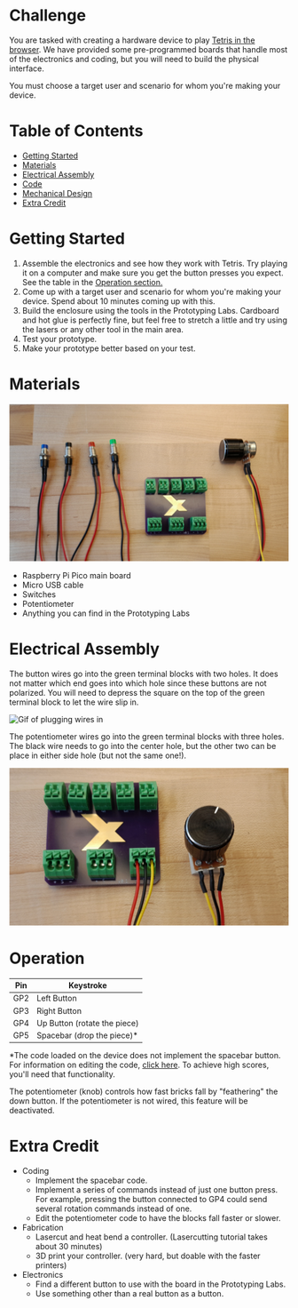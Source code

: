 # Challenge
You are tasked with creating a hardware device to play [Tetris in the browser](https://tetris.com/play-tetris). We have provided some pre-programmed boards that handle most of the electronics and coding, but you will need to build the physical interface.

You must choose a target user and scenario for whom you're making your device.

# Table of Contents
- [Getting Started](#getting-started)
- [Materials](#materials)
- [Electrical Assembly](#electrical-assembly)
- [Code](src/)
- [Mechanical Design](cad/)
- [Extra Credit](#extra-credit)

# Getting Started
1. Assemble the electronics and see how they work with Tetris. Try playing it on a computer and make sure you get the button presses you expect. See the table in the [Operation section.](#operation)
1. Come up with a target user and scenario for whom you're making your device. Spend about 10 minutes coming up with this.
1. Build the enclosure using the tools in the Prototyping Labs. Cardboard and hot glue is perfectly fine, but feel free to stretch a little and try using the lasers or any other tool in the main area.
1. Test your prototype.
1. Make your prototype better based on your test.

# Materials
![Supplies laid out](assets/components.svg)
- Raspberry Pi Pico main board
- Micro USB cable
- Switches
- Potentiometer
- Anything you can find in the Prototyping Labs

# Electrical Assembly
The button wires go into the green terminal blocks with two holes. It does not matter which end goes into which hole since these buttons are not polarized. You will need to depress the square on the top of the green terminal block to let the wire slip in.

![Gif of plugging wires in](assets/wiring.gif)

The potentiometer wires go into the green terminal blocks with three holes. The black wire needs to go into the center hole, but the other two can be place in either side hole (but not the same one!).

![Wired potentiometer](assets/wiring_potentiometer.svg)

# Operation

| Pin | Keystroke |
| --- | --- |
| GP2 | Left Button |
| GP3 | Right Button |
| GP4 | Up Button (rotate the piece) |
| GP5 | Spacebar (drop the piece)* |

*The code loaded on the device does not implement the spacebar button. For information on editing the code, [click here](src/). To achieve high scores, you'll need that functionality.

The potentiometer (knob) controls how fast bricks fall by "feathering" the down button. If the potentiometer is not wired, this feature will be deactivated.

# Extra Credit
- Coding
    - Implement the spacebar code.
    - Implement a series of commands instead of just one button press. For example, pressing the button connected to GP4 could send several rotation commands instead of one.
    - Edit the potentiometer code to have the blocks fall faster or slower.
- Fabrication
    - Lasercut and heat bend a controller. (Lasercutting tutorial takes about 30 minutes)
    - 3D print your controller. (very hard, but doable with the faster printers)
- Electronics
    - Find a different button to use with the board in the Prototyping Labs.
    - Use something other than a real button as a button.